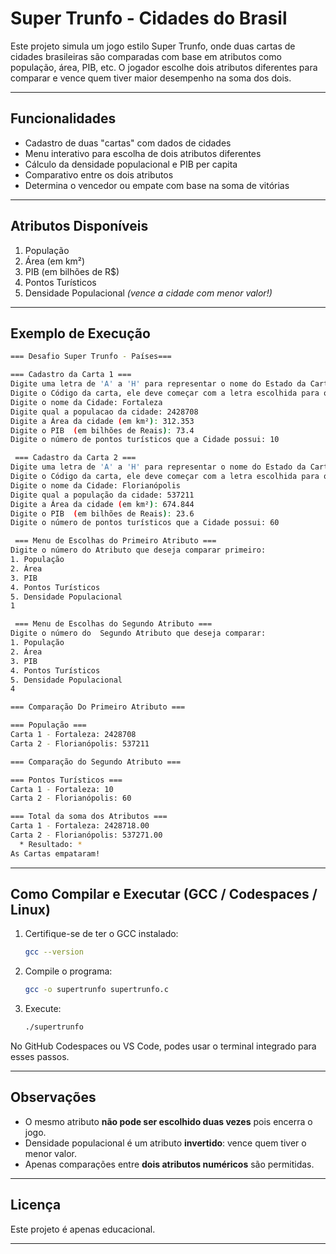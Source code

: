 # Super Trunfo - Cidades do Brasil

Este projeto simula um jogo estilo Super Trunfo, onde duas cartas de cidades brasileiras são comparadas com base em atributos como população, área, PIB, etc. O jogador escolhe dois atributos diferentes para comparar e vence quem tiver maior desempenho na soma dos dois.

---

##  Funcionalidades

* Cadastro de duas "cartas" com dados de cidades
* Menu interativo para escolha de dois atributos diferentes
* Cálculo da densidade populacional e PIB per capita
* Comparativo entre os dois atributos
* Determina o vencedor ou empate com base na soma de vitórias

---

##  Atributos Disponíveis

1. População
2. Área (em km²)
3. PIB (em bilhões de R\$)
4. Pontos Turísticos
5. Densidade Populacional *(vence a cidade com menor valor!)*

---

##  Exemplo de Execução

```bash
=== Desafio Super Trunfo - Países=== 

=== Cadastro da Carta 1 === 
Digite uma letra de 'A' a 'H' para representar o nome do Estado da Carta: A
Digite o Código da carta, ele deve começar com a letra escolhida para o estado (ex: A01): A01
Digite o nome da Cidade: Fortaleza
Digite qual a populacao da cidade: 2428708
Digite a Área da cidade (em km²): 312.353
Digite o PIB  (em bilhões de Reais): 73.4
Digite o número de pontos turísticos que a Cidade possui: 10

 === Cadastro da Carta 2 === 
Digite uma letra de 'A' a 'H' para representar o nome do Estado da Carta: B
Digite o Código da carta, ele deve começar com a letra escolhida para o estado (ex: B01): B01
Digite o nome da Cidade: Florianópolis
Digite qual a população da cidade: 537211
Digite a Área da cidade (em km²): 674.844
Digite o PIB  (em bilhões de Reais): 23.6
Digite o número de pontos turísticos que a Cidade possui: 60

 === Menu de Escolhas do Primeiro Atributo === 
Digite o número do Atributo que deseja comparar primeiro: 
1. População 
2. Área 
3. PIB 
4. Pontos Turísticos 
5. Densidade Populacional 
1

 === Menu de Escolhas do Segundo Atributo === 
Digite o número do  Segundo Atributo que deseja comparar: 
1. População 
2. Área 
3. PIB 
4. Pontos Turísticos 
5. Densidade Populacional 
4

=== Comparação Do Primeiro Atributo ===

=== População ===
Carta 1 - Fortaleza: 2428708 
Carta 2 - Florianópolis: 537211 

=== Comparação do Segundo Atributo ===

=== Pontos Turísticos ===
Carta 1 - Fortaleza: 10 
Carta 2 - Florianópolis: 60 

=== Total da soma dos Atributos ===
Carta 1 - Fortaleza: 2428718.00 
Carta 2 - Florianópolis: 537271.00 
  * Resultado: *
As Cartas empataram!
```

---

##  Como Compilar e Executar (GCC / Codespaces / Linux)

1. Certifique-se de ter o GCC instalado:

   ```bash
   gcc --version
   ```
2. Compile o programa:

   ```bash
   gcc -o supertrunfo supertrunfo.c
   ```
3. Execute:

   ```bash
   ./supertrunfo
   ```

No GitHub Codespaces ou VS Code, podes usar o terminal integrado para esses passos.

---

##  Observações

* O mesmo atributo **não pode ser escolhido duas vezes** pois encerra o jogo.
* Densidade populacional é um atributo **invertido**: vence quem tiver o menor valor.
* Apenas comparações entre **dois atributos numéricos** são permitidas.

---

##  Licença

Este projeto é apenas educacional.

---

